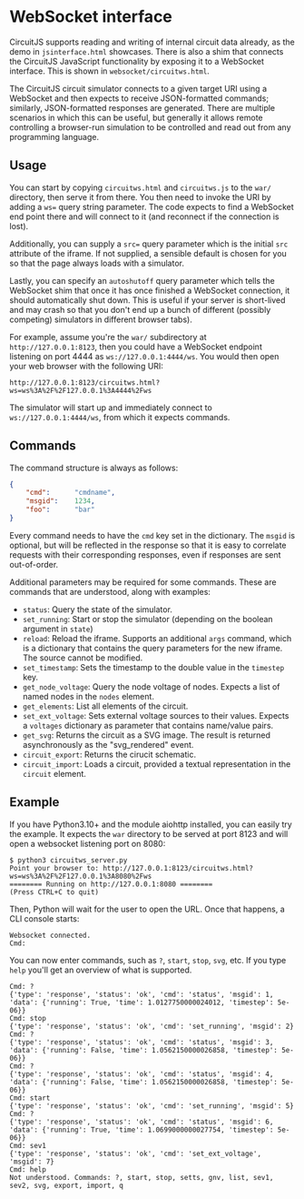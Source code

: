 # WebSocket interface
CircuitJS supports reading and writing of internal circuit data already, as the
demo in `jsinterface.html` showcases. There is also a shim that connects the
CircuitJS JavaScript functionality by exposing it to a WebSocket interface.
This is shown in `websocket/circuitws.html`.

The CircuitJS circuit simulator connects to a given target URI using a
WebSocket and then expects to receive JSON-formatted commands; similarly,
JSON-formatted responses are generated. There are multiple scenarios in which
this can be useful, but generally it allows remote controlling a browser-run
simulation to be controlled and read out from any programming language.

## Usage
You can start by copying `circuitws.html` and `circuitws.js` to the `war/`
directory, then serve it from there. You then need to invoke the URI by adding
a `ws=` query string parameter. The code expects to find a WebSocket end point
there and will connect to it (and reconnect if the connection is lost).

Additionally, you can supply a `src=` query parameter which is the initial
`src` attribute of the iframe. If not supplied, a sensible default is chosen
for you so that the page always loads with a simulator.

Lastly, you can specify an `autoshutoff` query parameter which tells the
WebSocket shim that once it has once finished a WebSocket connection, it should
automatically shut down. This is useful if your server is short-lived and may
crash so that you don't end up a bunch of different (possibly competing)
simulators in different browser tabs).

For example, assume you're the `war/` subdirectory at `http://127.0.0.1:8123`,
then you could have a WebSocket endpoint listening on port 4444 as
`ws://127.0.0.1:4444/ws`. You would then open your web browser with the
following URI:

`http://127.0.0.1:8123/circuitws.html?ws=ws%3A%2F%2F127.0.0.1%3A4444%2Fws`

The simulator will start up and immediately connect to
`ws://127.0.0.1:4444/ws`, from which it expects commands.

## Commands
The command structure is always as follows:

```json
{
	"cmd":		"cmdname",
	"msgid":	1234,
	"foo":		"bar"
}
```

Every command needs to have the `cmd` key set in the dictionary. The `msgid` is
optional, but will be reflected in the response so that it is easy to correlate
requests with their corresponding responses, even if responses are sent
out-of-order.

Additional parameters may be required for some commands. These are commands
that are understood, along with examples:

  - `status`: Query the state of the simulator.
  - `set_running`: Start or stop the simulator (depending on the boolean
    argument in `state`)
  - `reload`: Reload the iframe. Supports an additional `args` command, which
    is a dictionary that contains the query parameters for the new iframe. The
    source cannot be modified.
  - `set_timestamp`: Sets the timestamp to the double value in the `timestep`
    key.
  - `get_node_voltage`: Query the node voltage of nodes. Expects a list of
    named nodes in the `nodes` element.
  - `get_elements`: List all elements of the circuit.
  - `set_ext_voltage`: Sets external voltage sources to their values.  Expects
    a `voltages` dictionary as parameter that contains name/value pairs.
  - `get_svg`: Returns the circuit as a SVG image. The result is returned
    asynchronously as the "svg_rendered" event.
  - `circuit_export`: Returns the cirucit schematic.
  - `circuit_import`: Loads a circuit, provided a textual representation in the
    `circuit` element.

## Example
If you have Python3.10+ and the module aiohttp installed, you can easily try
the example. It expects the `war` directory to be served at port 8123 and will
open a websocket listening port on 8080:

```
$ python3 circuitws_server.py
Point your browser to: http://127.0.0.1:8123/circuitws.html?ws=ws%3A%2F%2F127.0.0.1%3A8080%2Fws
======== Running on http://127.0.0.1:8080 ========
(Press CTRL+C to quit)
```

Then, Python will wait for the user to open the URL. Once that happens, a CLI console starts:

```
Websocket connected.
Cmd:
```

You can now enter commands, such as `?`, `start`, `stop`, `svg`, etc. If you
type `help` you'll get an overview of what is supported.

```
Cmd: ?
{'type': 'response', 'status': 'ok', 'cmd': 'status', 'msgid': 1, 'data': {'running': True, 'time': 1.0127750000024012, 'timestep': 5e-06}}
Cmd: stop
{'type': 'response', 'status': 'ok', 'cmd': 'set_running', 'msgid': 2}
Cmd: ?
{'type': 'response', 'status': 'ok', 'cmd': 'status', 'msgid': 3, 'data': {'running': False, 'time': 1.0562150000026858, 'timestep': 5e-06}}
Cmd: ?
{'type': 'response', 'status': 'ok', 'cmd': 'status', 'msgid': 4, 'data': {'running': False, 'time': 1.0562150000026858, 'timestep': 5e-06}}
Cmd: start
{'type': 'response', 'status': 'ok', 'cmd': 'set_running', 'msgid': 5}
Cmd: ?
{'type': 'response', 'status': 'ok', 'cmd': 'status', 'msgid': 6, 'data': {'running': True, 'time': 1.0699000000027754, 'timestep': 5e-06}}
Cmd: sev1
{'type': 'response', 'status': 'ok', 'cmd': 'set_ext_voltage', 'msgid': 7}
Cmd: help
Not understood. Commands: ?, start, stop, setts, gnv, list, sev1, sev2, svg, export, import, q
```
